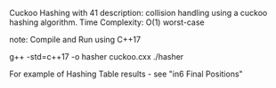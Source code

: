 Cuckoo Hashing with 41
description: collision handling using a cuckoo hashing algorithm.
Time Complexity: O(1) worst-case


note: Compile and Run using C++17

g++ -std=c++17 -o hasher cuckoo.cxx
./hasher

For example of Hashing Table results - see "in6 Final Positions"
